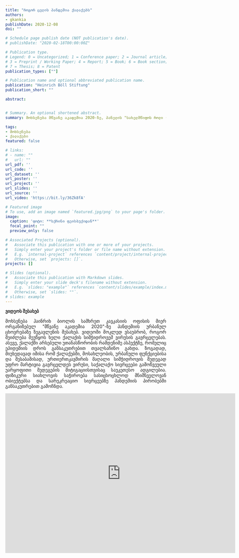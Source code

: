 ```yaml
---
title: "როგორ ცვლის პანდემია ქალაქებს"
authors:
- gkankia
publishDate: 2020-12-08 
doi: ""

# Schedule page publish date (NOT publication's date).
# publishDate: "2020-02-18T00:00:00Z"

# Publication type.
# Legend: 0 = Uncategorized; 1 = Conference paper; 2 = Journal article;
# 3 = Preprint / Working Paper; 4 = Report; 5 = Book; 6 = Book section;
# 7 = Thesis; 8 = Patent
publication_types: [""]

# Publication name and optional abbreviated publication name.
publication: "Heinrich Böll Stiftung"
publication_short: ""

abstract:


# Summary. An optional shortened abstract.
summary: მოხსენება მწვანე აკადემია 2020-ზე, პანელის "სახელმწიფოს როლი (ან მისი არარსებობა) ქალაქში" ფარგლებში.

tags:
- მოხსენება
- ქალაქები
featured: false

# links:
# - name: ""
#   url: ""
url_pdf: ''
url_code: ''
url_dataset: ''
url_poster: ''
url_project: ''
url_slides: ''
url_source: ''
url_video: 'https://bit.ly/36Zk8fA'

# Featured image
# To use, add an image named `featured.jpg/png` to your page's folder. 
image:
  caption: 'ფოტო: **სქრინი ფეისბუქიდან**'
  focal_point: ""
  preview_only: false

# Associated Projects (optional).
#   Associate this publication with one or more of your projects.
#   Simply enter your project's folder or file name without extension.
#   E.g. `internal-project` references `content/project/internal-project/index.md`.
#   Otherwise, set `projects: []`.
projects: []

# Slides (optional).
#   Associate this publication with Markdown slides.
#   Simply enter your slide deck's filename without extension.
#   E.g. `slides: "example"` references `content/slides/example/index.md`.
#   Otherwise, set `slides: ""`.
# slides: example
---
```

**ვიდეოს შესახებ**
<p align="justify">
    მოხსენება ჰაინრიხ ბიოლის სამხრეთ კავკასიის ოფისის მიერ ორგანიზებულ "მწვანე აკადემია 2020"-ზე პანდემიის ურბანულ ცხოვრებაზე ზეგავლენის შესახებ.
    ვიდეოში მოკლედ ვსაუბრობ, როგორ შეიძლება შეუწყოს ხელი ქალაქის სიმჭიდროვემ ვირუსის გავრცელებას. ასევე, ქალაქში არსებული უთანასწორობის რამდენიმე ასპექტზე, რომელიც ეპიდემიის დროს განსაკუთრებით თვალსაჩინო გახდა.
    ზოგადად, მიუხედავად იმისა რომ ქალაქებში, მოსახლეობის, ურბანული ფუნქციებისა და შესაბამისად, ურთიერთკავშირის მაღალი სიმჭიდროვის შედეგად უფრო მარტივია გავრცელდეს ვირუსი, საქალაქო სივრცეები გამოწვეული უარყოფითი შედეგების მიტიგაციისთვისაც საუკეთესო ადგილებია. ფიზიკური სიახლოვის საჭიროება სასიცხოცხლოდ მნიშნველოვან ობიექტებსა და სარეკრეაციო სივრცეებზე პანდემიის პირობებში განსაკუთრებით გამოჩნდა.
</p>

<div>
    <iframe src="https://www.facebook.com/plugins/video.php?height=314&href=https%3A%2F%2Fwww.facebook.com%2Fhbf.caucasus%2Fvideos%2F2590064291285733%2F&show_text=false&width=720" width="720" height="500" style="border:none;overflow:hidden" scrolling="no" frameborder="0" allowfullscreen="true" allow="autoplay; clipboard-write; encrypted-media; picture-in-picture; web-share" allowFullScreen="true"></iframe>
</div>